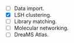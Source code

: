 - [ ] Data import.
- [x] LSH clustering.
- [ ] Library matching.
- [ ] Molecular networking.
- [ ] DreaMS Atlas.